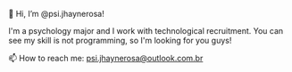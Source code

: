    👋 Hi, I’m @psi.jhaynerosa!

I'm a psychology major and I work with technological recruitment.
You can see my skill is not programming, so I'm looking for you guys!




📫 How to reach me: psi.jhaynerosa@outlook.com.br

<!---
psijhaynerosa/psijhaynerosa is a ✨ special ✨ repository because its `README.md` (this file) appears on your GitHub profile.
You can click the Preview link to take a look at your changes.
--->
